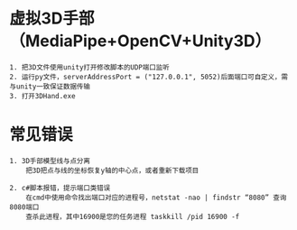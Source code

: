 # 虚拟3D手部（MediaPipe+OpenCV+Unity3D）
    1. 把3D文件使用unity打开修改脚本的UDP端口监听
    2. 运行py文件，serverAddressPort = ("127.0.0.1", 5052)后面端口可自定义，需与unity一致保证数据传输
    3. 打开3DHand.exe

# 常见错误
    1. 3D手部模型线与点分离
        把3D把点与线的坐标恢复y轴的中心点，或者重新下载项目

    2. c#脚本报错，提示端口类错误
        在cmd中使用命令找出端口对应的进程号，netstat -nao | findstr “8080” 查询8080端口
        查杀此进程，其中16900是您的任务进程 taskkill /pid 16900 -f
